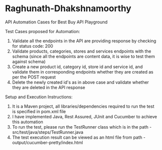 # Raghunath-Dhakshnamoorthy
API Automation Cases for Best Buy API Playground

Test Cases proposed for Automation:
1. Validate all the endpoints in the API are providing response by checking for status code: 200
2. Validate products, categories, stores and services endpoints with the schema (since all the endpoints are content data, it is wise to test them against schema)
3. Create a new product id, category id, store id and service id, and validate them in corresponding endpoints whether they are created as per the POST request
4. Delete the newly created id's as in above case and validate whether they are deleted in the API response

Setup and Execution Instructions:
1. It is a Maven project, all libraries/dependencies required to run the test is specified in pom.xml file
2. I have implemented Java, Rest Assured, JUnit and Cucumber to achieve this automation
3. To run the test, please run the TestRunner class which is in the path - src/test/java/steps/TestRunner.java
4. The test execution result can be viewed as an html file from path - output/cucumber-pretty/index.html
